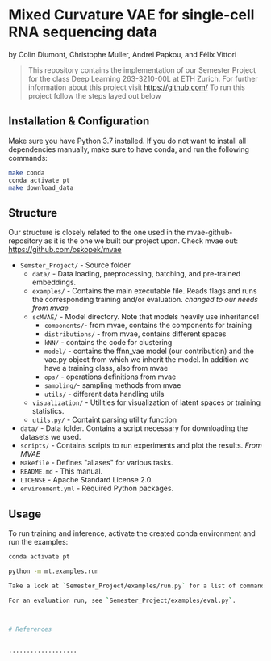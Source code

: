 # Mixed Curvature VAE for single-cell RNA sequencing data


by
Colin Diumont,
Christophe Muller,
Andrei Papkou,
and
Félix Vittori


> This repository contains the implementation of our Semester Project for the class Deep Learning 263-3210-00L at ETH Zurich.
> For further information about this project visit https://github.com/
> To run this project follow the steps layed out below


## Installation & Configuration

Make sure you have Python 3.7 installed. If you do not want to install all dependencies
manually, make sure to have conda, and run the following commands:
```bash
make conda
conda activate pt
make download_data
```

## Structure 

Our structure is closely related to the one used in the
mvae-github-repository as it is the one we built our project upon. 
Check mvae out: https://github.com/oskopek/mvae




* `Semster_Project/` - Source folder 
  * `data/` - Data loading, preprocessing, batching, and pre-trained embeddings.
  * `examples/` - Contains the main executable file. Reads flags and runs the corresponding training and/or evaluation. _changed to our needs from mvae_
  * `scMVAE/` - Model directory. Note that models heavily use inheritance!
    * `components/`- from mvae, contains the components for training
    * `distributions/` - from mvae, contains different spaces
    *  `kNN/` - contains the code for clustering 
    * `model/` - contains the ffnn_vae model (our contribution) and the vae.py object from which we inherit the model. In addition we have a training class, also from mvae
    * `ops/` - operations definitions from mvae
    * `sampling/`- sampling methods from mvae
    * `utils/` - different data handling utils
  * `visualization/` - Utilities for visualization of latent spaces or training statistics.
  * `utils.py/` - Containt parsing utility function
* `data/` - Data folder. Contains a script necessary for downloading the datasets we used. 
* `scripts/` - Contains scripts to run experiments and plot the results. _From MVAE_
* `Makefile` - Defines "aliases" for various tasks.
* `README.md` - This manual.
* `LICENSE` - Apache Standard License 2.0.
* `environment.yml` - Required Python packages.

## Usage

To run training and inference, activate the created conda environment and run the examples:

```bash
conda activate pt

python -m mt.examples.run

Take a look at `Semester_Project/examples/run.py` for a list of command line arguments.

For an evaluation run, see `Semester_Project/examples/eval.py`.



# References 


...................
